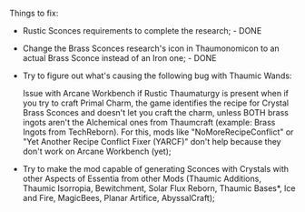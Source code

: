 Things to fix:

* Rustic Sconces requirements to complete the research; - DONE

* Change the Brass Sconces research's icon in Thaumonomicon to an actual Brass Sconce instead of an Iron one; - DONE

* Try to figure out what's causing the following bug with Thaumic Wands:

   Issue with Arcane Workbench if Rustic Thaumaturgy is present when if you try to craft Primal Charm, the game identifies the recipe for Crystal Brass Sconces and          doesn't let you craft the charm, unless BOTH brass ingots aren't the Alchemical ones from Thaumcraft (example: Brass Ingots from TechReborn). For this, mods like        "NoMoreRecipeConflict" or "Yet Another Recipe Conflict Fixer (YARCF)" don't help because they don't work on Arcane Workbench (yet);

* Try to make the mod capable of generating Sconces with Crystals with other Aspects of Essentia from other Mods (Thaumic Additions, Thaumic Isorropia, Bewitchment, Solar Flux Reborn, Thaumic Bases*, Ice and Fire, MagicBees, Planar Artifice, AbyssalCraft);
